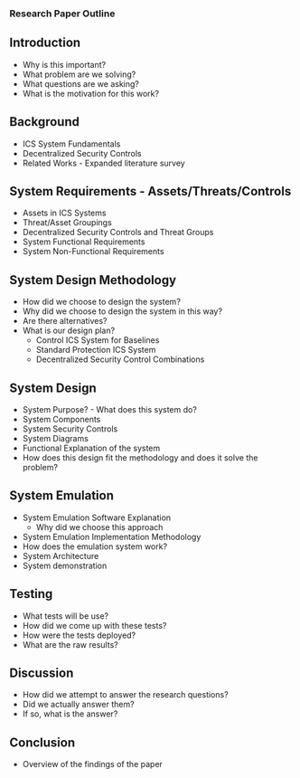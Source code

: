 ### Research Paper Outline

## Introduction
* Why is this important?
* What problem are we solving?
* What questions are we asking?
* What is the motivation for this work?

## Background
* ICS System Fundamentals
* Decentralized Security Controls
* Related Works - Expanded literature survey

## System Requirements - Assets/Threats/Controls
* Assets in ICS Systems
* Threat/Asset Groupings
* Decentralized Security Controls and Threat Groups
* System Functional Requirements
* System Non-Functional Requirements

## System Design Methodology
* How did we choose to design the system?
* Why did we choose to design the system in this way?
* Are there alternatives?
* What is our design plan?
    * Control ICS System for Baselines
    * Standard Protection ICS System
    * Decentralized Security Control Combinations

## System Design
* System Purpose? - What does this system do?
* System Components
* System Security Controls
* System Diagrams
* Functional Explanation of the system
* How does this design fit the methodology and does it solve the problem?

## System Emulation
* System Emulation Software Explanation
    * Why did we choose this approach
* System Emulation Implementation Methodology
* How does the emulation system work?
* System Architecture
* System demonstration

## Testing
* What tests will be use?
* How did we come up with these tests?
* How were the tests deployed?
* What are the raw results?
  
## Discussion
* How did we attempt to answer the research questions?
* Did we actually answer them?
* If so, what is the answer?
  
## Conclusion
* Overview of the findings of the paper
